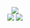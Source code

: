 <div align="center">
  <img src="https://readme-typing-svg.herokuapp.com?font=Silkscreen&size=28&pause=800&color=F7F7F7&center=true&vCenter=true&width=550&lines=Hey+dude!;And+welcome+to+my+profile!;What's+up%3F;Well%2C+that's+fine...)" />
</div>

<div align="center">
  <img src="https://github-readme-stats.vercel.app/api?username=QirashiMintos&count_private=true&show_icons=true&theme=dracula&line_height=24&bg_color=22272e&hide_border=true" />
  <img src="https://github-readme-stats.vercel.app/api/top-langs/?username=QirashiMintos&theme=dracula&layout=compact&langs_count=10&bg_color=22272e&hide_border=true&card_width=275" />
</div>
